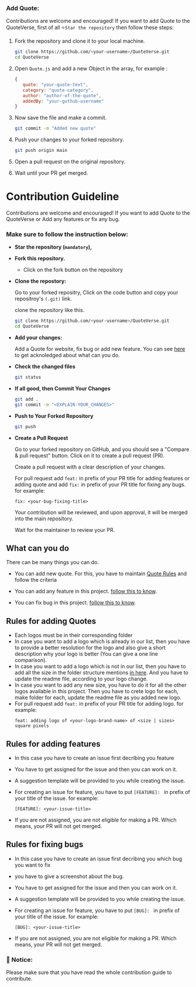 ### Add Quote:

Contributions are welcome and encouraged! If you want to add Quote to the QuoteVerse, first of all ⭐`Star the repository` then follow these steps:

1. Fork the repository and clone it to your local machine.

   ```sh
   git clone https://github.com/<your-username>/QuoteVerse.git
   cd QuoteVerse
   ```

2. Open `Quote.js` and add a new Object in the array, for example :

   ```javascript
   {
      quote: "your-quote-text",
      category: "quote-category",
      author: "author-of-the-quote",
      addedBy: "your-guthub-username"
   }
   ```

3. Now save the file and make a commit.

   ```sh
   git commit -m "Added new quote"
   ```

4. Push your changes to your forked repository.

   ```sh
   git push origin main
   ```

5. Open a pull request on the original repository.

6. Wait until your PR get merged.

# Contribution Guideline

Contributions are welcome and encouraged! If you want to add Quote to the QuoteVerse or Add any features or fix any bug.

### Make sure to follow the instruction below:

- **Star the repository (`mandatory`),**
- **Fork this repository.**
  - Click on the fork button on the repository
- **Clone the repostory:**

  Go to your forked repositry, Click on the code button and copy your repositroy's `(.git)` link.

  clone the repository like this.


   ```sh
   git clone https://github.com/<your-username>/QuoteVerse.git
   cd QuoteVerse
   ```

- **Add your changes:**

  Add a Quote for website, fix bug or add new feature. You can see [here](#what-can-you-do) to get acknoledged about what can you do.

- **Check the changed files**

  ```sh
  git status
  ```

- **If all good, then Commit Your Changes**

  ```sh
  git add .
  git commit -m "<EXPLAIN-YOUR_CHANGES>"
  ```

- **Push to Your Forked Repository**

  ```sh
  git push
  ```

- **Create a Pull Request**

  Go to your forked repository on GitHub, and you should see a "Compare & pull request" button. Click on it to create a pull request (PR).

  Create a pull request with a clear description of your changes.

  For pull request add `feat:` in prefix of your PR title for adding features or adding quote and add `fix:` in prefix of your PR title for fixing any bugs. for example:

  ```
  fix: <your-bug-fixing-title>
  ```

  Your contribution will be reviewed, and upon approval, it will be merged into the main repository.

  Wait for the maintainer to review your PR.

## What can you do

There can be many things you can do.

- You can add new quote. For this, you have to maintain [Quote Rules](#rules-for-adding-quotes) and follow the criteria

- You can add any feature in this project. [follow this to know](#rules-for-adding-features).

- You can fix bug in this project. [follow this to know](#rules-for-fixing-bugs).

## Rules for adding Quotes

- Each logos must be in their corresponding folder
- In case you want to add a logo which is already in our list, then you have to provide a better resolution for the logo and also give a short description why your logo is better (You can give a one line comparison).
- In case you want to add a logo which is not in our list, then you have to add all the size in the folder structure mentions [in here](./README.md#logos). And you have to update the readme file, according to your logo change.
- In case you want to add any new size, you have to do it for all the other logos available in this project. Then you have to crete logo for each, make folder for each, update the readme file as you added new logo.
- For pull request add `feat:` in prefix of your PR title for adding logo. for example:
  ```
  feat: adding logo of <your-logo-brand-name> of <size | sizes> square pixels
  ```

## Rules for adding features

- In this case you have to create an issue first decribing you feature
- You have to get assigned for the issue and then you can work on it.
- A suggestion template will be provided to you while creating the issue.
- For creating an issue for feature, you have to put `[FEATURE]: ` in prefix of your title of the issue. for example:

  ```
  [FEATURE]: <your-issue-title>
  ```

- If you are not assigned, you are not eligible for making a PR. Which means, your PR will not get merged.

## Rules for fixing bugs

- In this case you have to create an issue first decribing you which bug you want to fix
- you have to give a screenshot about the bug.
- You have to get assigned for the issue and then you can work on it.
- A suggestion template will be provided to you while creating the issue.
- For creating an issue for feature, you have to put `[BUG]: ` in prefix of your title of the issue. for example:

  ```
  [BUG]: <your-issue-title>
  ```

- If you are not assigned, you are not eligible for making a PR. Which means, your PR will not get merged.

### 🔴 Notice:

Please make sure that you have read the whole contribution guide to contribute.
